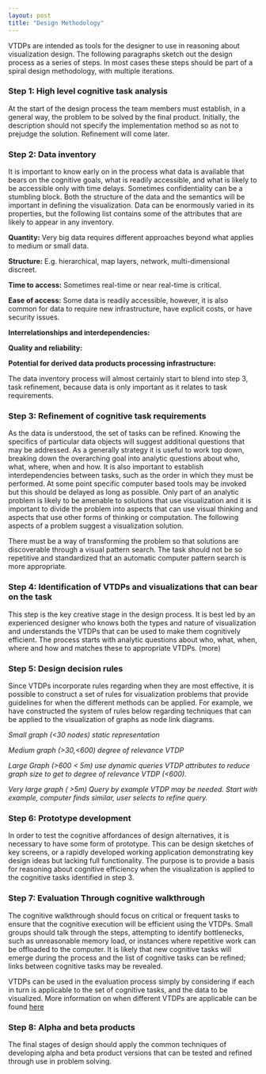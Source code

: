 ```yaml
---
layout: post
title: "Design Methodology"
---
```


VTDPs are intended as tools for the designer to use in reasoning about
visualization design.  The following paragraphs sketch out the design process as
a series of steps. In most cases these steps should be part of a spiral design
methodology, with multiple iterations.

### Step 1: High level cognitive task analysis

At the start of the design process the team members must establish, in a general
way, the problem to be solved by the final product. Initially, the description
should not specify the implementation method so as not to prejudge the solution.
Refinement will come later.

### Step 2: Data inventory

It is important to know early on in the process what data is available that
bears on the cognitive goals, what is readily accessible, and what is likely to
be accessible only with time delays.  Sometimes confidentiality can be a
stumbling block.  Both the structure of the data and the semantics will be
important in defining the visualization.  Data can be enormously varied in its
properties, but the following list contains some of the attributes that are
likely to appear in any inventory.

**Quantity:**  Very big data requires different approaches beyond what applies to medium or small data.

**Structure:**  E.g. hierarchical, map layers, network, multi-dimensional discreet.

**Time to access:**  Sometimes real-time or near real-time is critical.

**Ease of access:**  Some data is readily accessible, however, it is also common for data to require new infrastructure, have explicit costs, or have security issues.

**Interrelationships and interdependencies:**

**Quality and reliability:**

**Potential for derived data products processing infrastructure:**

The data inventory process will almost certainly start to blend into step 3,
task refinement, because data is only important as it relates to task
requirements.

### Step 3: Refinement of cognitive task requirements

As the data is understood, the set of tasks can be refined. Knowing the
specifics of particular data objects will suggest additional questions that may
be addressed.  As a generally strategy it is useful to work top down, breaking
down the overarching goal into analytic questions about who, what, where, when
and how.   It is also important to establish interdependencies between tasks,
such as the order in which they must be performed. At some point specific
computer based tools may be invoked but this should be delayed as long as
possible.   Only part of an analytic problem is likely to be amenable to
solutions that use visualization and it is important to divide the problem into
aspects that can use visual thinking and aspects that use other forms of
thinking or computation.  The following aspects of a problem suggest a
visualization solution.

There must be a way of transforming the problem so that solutions are
discoverable through a visual pattern search. The task should not be so
repetitive and standardized that an automatic computer pattern search is more
appropriate.

### Step 4: Identification of VTDPs and visualizations that can bear on the task

This step is the key creative stage in the design process. It is best led by an
experienced designer who knows both the types and nature of visualization and
understands the VTDPs that can be used to make them cognitively efficient. The
process starts with analytic questions about who, what, when, where and how and
matches these to appropriate VTDPs. (more)

### Step 5: Design decision rules

Since VTDPs incorporate rules regarding when they are most effective, it is
possible to construct a set of rules for visualization problems that provide
guidelines for when the different methods can be applied.  For example, we have
constructed the system of rules below regarding techniques that can be applied
to the visualization of graphs as node link diagrams.

*Small graph (<30 nodes) static representation*

*Medium graph (>30,<600) degree of relevance VTDP*

*Large Graph (>600 < 5m)  use dynamic queries VTDP attributes to reduce graph size to get to degree of relevance VTDP (<600).*

*Very large graph ( >5m) Query by example VTDP may be needed. Start with example, computer finds similar, user selects to refine query.*

### Step 6: Prototype development

In order to test the cognitive affordances of design alternatives, it is
necessary to have some form of prototype.  This can be design sketches of key
screens, or a rapidly developed working application demonstrating key design
ideas but lacking full functionality. The purpose is to provide a basis for
reasoning about cognitive efficiency when the visualization is applied to the
cognitive tasks identified in step 3.

### Step 7: Evaluation Through cognitive walkthrough

The cognitive walkthrough should focus on critical or frequent tasks to ensure
that the cognitive execution will be efficient using the VTDPs.  Small groups
should talk through the steps, attempting to identify bottlenecks, such as
unreasonable memory load, or instances where repetitive work can be offloaded to
the computer. It is likely that new cognitive tasks will emerge during the
process and the list of cognitive tasks can be refined; links between cognitive
tasks may be revealed.

VTDPs can be used in the evaluation process simply by considering if each in
turn is applicable to the set of cognitive tasks, and the data to be
visualized. More information on when different VTDPs are applicable can be found
[here](/pages/EvalCriteria.html)

### Step 8: Alpha and beta products

The final stages of design should apply the common techniques of developing
alpha and beta product versions that can be tested and refined through use in
problem solving.
